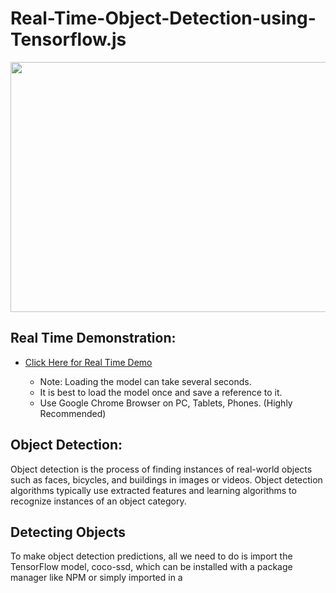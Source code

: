 # Real-Time-Object-Detection-using-Tensorflow.js


<p align= "center">
  <img width="750" height="400" src="https://github.com/mossydidar/Real-Time-Object-Detection-using-Tensorflow.js/blob/master/1.png">
</p>



## Real Time Demonstration:
* [Click Here for Real Time Demo](https://jlo24226ww.codesandbox.io/)

  
  * Note: Loading the model can take several seconds.
  * It is best to load the model once and save a reference to it.
  * Use Google Chrome Browser on PC, Tablets, Phones. (Highly Recommended) 
  
## Object Detection:
Object detection is the process of finding instances of real-world objects such as faces, bicycles, and buildings in images or videos. Object detection algorithms typically use extracted features and learning algorithms to recognize instances of an object category.

## Detecting Objects
To make object detection predictions, all we need to do is import the TensorFlow model, coco-ssd, which can be installed with a package manager like NPM or simply imported in a <script> tag. We can then load the model, and make a prediction.
  
 ```
import * as cocoSsd from "@tensorflow-models/coco-ssd";
const image = document.getElementById("image")
cocoSsd.load()
  .then(model => model.detect(image))
  .then(predictions => console.log(predictions))
```
  
 
The image we pass into the detection function is just a reference to the html <img> tag:
```
<img id="image" src="image_url">

``` 

After we get our prediction, we need a way to display it to the screen. It should look something like this:

```
[{
  bbox: [x, y, width, height],
  class: "cat",
  score: 0.8380282521247864
}]

``` 

We then use the <canvas> element:

```
<canvas id="canvas">
``` 

The canvas element allows us to use the strokeRect function, which maps perfectly with our prediction results:

```
const x = prediction.bbox[0];
const y = prediction.bbox[1];
const width = prediction.bbox[2];
const height = prediction.bbox[3];

const canvas = document.getElementById("canvas");
const ctx = canvas.getContext("2d");

ctx.strokeRect(x, y, width, height);
``` 



## Streaming from the Webcam
To run real-time detection on a webcam stream is almost as easy as changing from an <img> tag, to a <video> tag …with the simple exception of this giant blob of code to start up the webcam:
  
 ```
const video = document.getElementById("video")
    
navigator.mediaDevices
  .getUserMedia({
    audio: false,
    video: {
      facingMode: "user",
      width: 600,
      height: 500
    }
  })
  .then(stream => {
    video.srcObject = stream
    video.onloadedmetadata = () => {
      video.play()
    }
  })
  
```  

We can then just pass our video element to our model for detection. However, this time we are going to call requestAnimationFrame which will call our detection function over and over in an infinite loop as fast as it can, skipping frames when it can’t keep up.

``` 
function detectFrame() {
  model.detect(video).then(predictions => {
    renderOurPredictions(predictions)
    requestAnimationFrame(detectFrame)
  })
}
``` 
  
## Dependencies:

* [Tensorflow Models: Coco SSD](https://www.npmjs.com/package/@tensorflow-models/coco-ssd) - Object detection model that aims to localize and identify multiple objects in a single image.
* [Tensorflow.js](https://www.npmjs.com/package/@tensorflow/tfjs) - TensorFlow.js is an open-source hardware-accelerated JavaScript library for training and deploying machine learning models.
* [React](https://www.npmjs.com/package/react) - React is a JavaScript library for creating user interfaces.
* [React DOM](https://www.npmjs.com/package/react-dom) - This package serves as the entry point to the DOM and server renderers for React. It is intended to be paired with the generic React package, which is shipped as react to npm.
* [React Scripts](https://www.npmjs.com/package/react-scripts) - This package includes scripts and configuration used by Create React App.

## Acknowledgement:
 ** Nick Bourdakos

